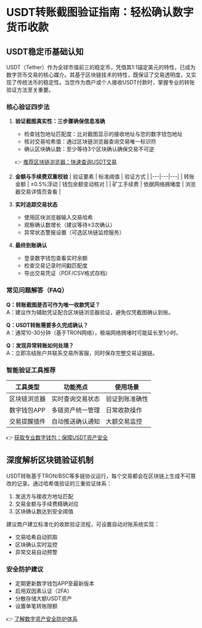 # USDT转账截图验证指南：轻松确认数字货币收款

## USDT稳定币基础认知

USDT（Tether）作为全球市值前三的稳定币，凭借其1:1锚定美元的特性，已成为数字货币交易的核心媒介。其基于区块链技术的特性，既保证了交易透明度，又实现了传统法币的稳定性。当您作为商户或个人接收USDT付款时，掌握专业的转账验证方法至关重要。

### 核心验证四步法

1. **验证截图真实性：三步骤确保信息准确**
   - 检查钱包地址匹配度：比对截图显示的接收地址与您的数字钱包地址
   - 核对交易哈希值：通过区块链浏览器查询交易唯一标识符
   - 确认区块确认数：至少等待3个区块确认确保交易不可逆

   👉 [推荐区块链浏览器：快速查询USDT交易](https://bit.ly/okx_welcome)

2. **金额与手续费双重校验**
   | 验证要素 | 标准阈值 | 验证方式 |
   |---|---|---|
   | 转账金额 | ±0.5%浮动 | 钱包余额变动核对 |
   | 矿工手续费 | 依据网络拥堵度 | 浏览器交易详情页查看 |

3. **实时追踪交易状态**
   - 使用区块浏览器输入交易哈希
   - 观察确认数增长（建议等待≥3次确认）
   - 异常状态警报设置（可选区块链监控服务）

4. **最终到账确认**
   - 登录数字钱包查看实时余额
   - 检查交易记录时间戳匹配度
   - 导出交易凭证（PDF/CSV格式存档）

### 常见问题解答（FAQ）

**Q：转账截图是否可作为唯一收款凭证？**  
A：建议作为辅助凭证配合区块链浏览器验证，避免仅凭截图确认到账。

**Q：USDT转账需要多久完成确认？**  
A：通常10-30分钟（基于TRON网络），极端网络拥堵时可能延长至1小时。

**Q：发现异常转账如何处理？**  
A：立即冻结账户并联系交易所客服，同时保存完整交易证据链。

### 智能验证工具推荐

| 工具类型 | 功能亮点 | 使用场景 |
|---|---|---|
| 区块链浏览器 | 实时查询交易状态 | 验证到账准确性 |
| 数字钱包APP | 多链资产统一管理 | 日常收款操作 |
| 交易提醒插件 | 自动推送确认通知 | 大额交易监控 |

👉 [获取专业数字钱包：保障USDT资产安全](https://bit.ly/okx_welcome)

## 深度解析区块链验证机制

USDT转账基于TRON/BSC等多链协议运行，每个交易都会在区块链上生成不可篡改的记录。通过哈希值验证的三重验证体系：
1. 发送方与接收方地址匹配
2. 交易金额与手续费精确对应
3. 区块确认数达到安全阈值

建议商户建立标准化的收款验证流程，可设置自动对账系统实现：
- 交易哈希自动抓取
- 区块确认实时监控
- 异常交易自动预警

### 安全防护建议

- 定期更新数字钱包APP至最新版本
- 启用双因素认证（2FA）
- 分散存储大额USDT资产
- 设置单笔转账限额

👉 [了解数字资产安全防护体系](https://bit.ly/okx_welcome)
